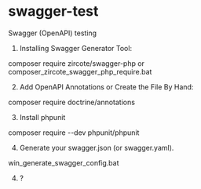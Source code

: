 # swagger-test
Swagger (OpenAPI) testing

1. Installing Swagger Generator Tool:

composer require zircote/swagger-php
or
composer_zircote_swagger_php_require.bat

2. Add OpenAPI Annotations or Create the File By Hand:

composer require doctrine/annotations

3. Install phpunit

composer require --dev phpunit/phpunit

4. Generate your swagger.json (or swagger.yaml).

win_generate_swagger_config.bat

4. ?